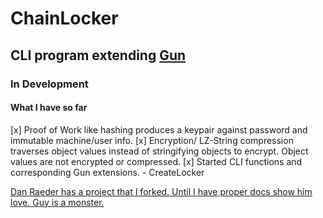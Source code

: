 # ChainLocker

## CLI program extending [Gun](http://www.gun.eco)

### In Development

#### What I have so far

  [x] Proof of Work like hashing produces a keypair against password and immutable machine/user info.
  [x] Encryption/ LZ-String compression traverses object values instead of stringifying objects to encrypt. Object values are not encrypted or compressed.
  [x] Started CLI functions and corresponding Gun extensions.
    - CreateLocker

 [Dan Raeder has a project that I forked. Until I have proper docs show him love. Guy is a monster.](https://github.com/draeder/gunsafe)

